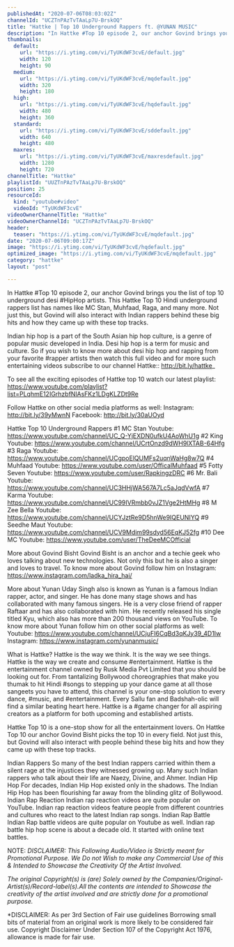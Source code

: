 ```yaml
---
publishedAt: "2020-07-06T08:03:02Z"
channelId: "UCZTnPAzTvTAaLp7U-BrskOQ"
title: "Hattke | Top 10 Underground Rappers ft. @YUNAN MUSIC"
description: "In Hattke #Top 10 episode 2, our anchor Govind brings you the list of top 10 underground desi #HipHop artists. This Hattke Top 10 Hindi underground rappers list has names like MC Stan, Muhfaad, Raga, and many more. Not just this, but Govind will also interact with Indian rappers behind these big hits and how they came up with these top tracks. \n\nIndian hip hop is a part of the South Asian hip hop culture, is a genre of popular music developed in India. Desi hip hop is a term for music and culture. So if you wish to know more about desi hip hop and rapping from your favorite #rapper artists then watch this full video and for more such entertaining videos subscribe to our channel Hattke:: http://bit.ly/hattke_\n\nTo see all the exciting episodes of Hattke top 10 watch our latest playlist: https://www.youtube.com/playlist?list=PLqhmE12IGrhzbfNlAsFKz1LDgKLZDt9Re\n\nFollow Hattke on other social media platforms as well:\nInstagram: http://bit.ly/39yMwnN \nFacebook: http://bit.ly/30aUOyd\n\nHattke Top 10 Underground Rappers\n#1 MC Stan\nYoutube: https://www.youtube.com/channel/UC_Q-YjEXDN0ufkU4AoWhU1g\n#2 King\nYoutube: https://www.youtube.com/channel/UCrtOnzd9dWH9lXTAB-64Hfg\n#3 Raga\nYoutube: https://www.youtube.com/channel/UCgpoElQUMFs2uqnWaHg8w7Q\n#4 Muhfaad\nYoutube: https://www.youtube.com/user/OfficalMuhfaad\n#5 Fotty Seven\nYoutube: https://www.youtube.com/user/RapkingzDRC\n#6 Mr. Bali\nYoutube: https://www.youtube.com/channel/UC3HHjWA567A7Lc5aJqdVwfA\n#7 Karma\nYoutube: https://www.youtube.com/channel/UC99IVRmbb0vJZ1Vge2HtMHg\n#8 M Zee Bella\nYoutube: https://www.youtube.com/channel/UCYJztRe9D5hnWe9IQEUNIYQ\n#9 Seedhe Maut\nYoutube: https://www.youtube.com/channel/UCV9Mdim99sdyd56EqKJ52fg\n#10 Dee MC\nYoutube: https://www.youtube.com/user/TheDeeMCOfficial\n\nMore about Govind Bisht\nGovind Bisht is an anchor and a techie geek who loves talking about new technologies. Not only this but he is also a singer and loves to travel. To know more about Govind follow him on Instagram: https://www.instagram.com/ladka_hira_hai/\n\nMore about Yunan\nUday Singh also is known as Yunan is a famous Indian rapper, actor, and singer. He has done many stage shows and has collaborated with many famous singers. He is a very close friend of rapper Raftaar and has also collaborated with him. He recently released his single titled Kyu, which also has more than 200 thousand views on YouTube. To know more about Yunan follow him on other social platforms as well:\nYoutube: https://www.youtube.com/channel/UCjuFI6CqBd3qKJy39_4D1Iw\nInstagram: https://www.instagram.com/yunanmusic/\n\nWhat is Hattke? Hattke is the way we think. It is the way we see things. Hattke is the way we create and consume #entertainment. Hattke is the entertainment channel owned by Rusk Media Pvt Limited that you should be looking out for. From tantalizing Bollywood choreographies that make you thumak to hit Hindi #songs to stepping up your dance game at all those sangeets you have to attend, this channel is your one-stop solution to every dance, #music, and #entertainment. Every Sallu fan and Badshah-olic will find a similar beating heart here. Hattke is a #game changer for all aspiring creators as a platform for both upcoming and established artists. \n\nHattke Top 10 is a one-stop show for all the entertainment lovers. On Hattke Top 10 our anchor Govind Bisht picks the top 10 in every field. Not just this, but Govind will also interact with people behind these big hits and how they came up with these top tracks. \n\nIndian Rappers\nSo many of the best Indian rappers carried within them a silent rage at the injustices they witnessed growing up. Many such Indian rappers who talk about their life are Naezy, Divine, and Ahmer.\nIndian Hip Hop\nFor decades, Indian Hip Hop existed only in the shadows. The Indian Hip Hop has been flourishing far away from the blinding glitz of Bollywood. \nIndian Rap Reaction\nIndian rap reaction videos are quite popular on YouTube. Indian rap reaction videos feature people from different countries and cultures who react to the latest Indian rap songs.\nIndian Rap Battle\nIndian Rap battle videos are quite popular on Youtube as well. Indian rap battle hip hop scene is about a decade old. It started with online text battles. \n\nNOTE:\n*DISCLAIMER: This Following Audio/Video is Strictly meant for Promotional Purpose. We Do not Wish to make any Commercial Use of this & Intended to Showcase the Creativity Of the Artist Involved.*\n\n*The original Copyright(s) is (are) Solely owned by the Companies/Original-Artist(s)/Record-label(s).All the contents are intended to Showcase the creativity of the artist involved and are strictly done for a promotional purpose.*\n\n*DISCLAIMER: As per 3rd Section of Fair use guidelines Borrowing small bits of material from an original work is more likely to be considered fair use. Copyright Disclaimer Under Section 107 of the Copyright Act 1976, allowance is made for fair use."
thumbnails:
  default:
    url: "https://i.ytimg.com/vi/TyUKdWF3cvE/default.jpg"
    width: 120
    height: 90
  medium:
    url: "https://i.ytimg.com/vi/TyUKdWF3cvE/mqdefault.jpg"
    width: 320
    height: 180
  high:
    url: "https://i.ytimg.com/vi/TyUKdWF3cvE/hqdefault.jpg"
    width: 480
    height: 360
  standard:
    url: "https://i.ytimg.com/vi/TyUKdWF3cvE/sddefault.jpg"
    width: 640
    height: 480
  maxres:
    url: "https://i.ytimg.com/vi/TyUKdWF3cvE/maxresdefault.jpg"
    width: 1280
    height: 720
channelTitle: "Hattke"
playlistId: "UUZTnPAzTvTAaLp7U-BrskOQ"
position: 25
resourceId:
  kind: "youtube#video"
  videoId: "TyUKdWF3cvE"
videoOwnerChannelTitle: "Hattke"
videoOwnerChannelId: "UCZTnPAzTvTAaLp7U-BrskOQ"
header:
  teaser: "https://i.ytimg.com/vi/TyUKdWF3cvE/mqdefault.jpg"
date: "2020-07-06T09:00:17Z"
image: "https://i.ytimg.com/vi/TyUKdWF3cvE/hqdefault.jpg"
optimized_image: "https://i.ytimg.com/vi/TyUKdWF3cvE/mqdefault.jpg"
category: "hattke"
layout: "post"

---
```

In Hattke #Top 10 episode 2, our anchor Govind brings you the list of top 10 underground desi #HipHop artists. This Hattke Top 10 Hindi underground rappers list has names like MC Stan, Muhfaad, Raga, and many more. Not just this, but Govind will also interact with Indian rappers behind these big hits and how they came up with these top tracks. 

Indian hip hop is a part of the South Asian hip hop culture, is a genre of popular music developed in India. Desi hip hop is a term for music and culture. So if you wish to know more about desi hip hop and rapping from your favorite #rapper artists then watch this full video and for more such entertaining videos subscribe to our channel Hattke:: http://bit.ly/hattke_

To see all the exciting episodes of Hattke top 10 watch our latest playlist: https://www.youtube.com/playlist?list=PLqhmE12IGrhzbfNlAsFKz1LDgKLZDt9Re

Follow Hattke on other social media platforms as well:
Instagram: http://bit.ly/39yMwnN 
Facebook: http://bit.ly/30aUOyd

Hattke Top 10 Underground Rappers
#1 MC Stan
Youtube: https://www.youtube.com/channel/UC_Q-YjEXDN0ufkU4AoWhU1g
#2 King
Youtube: https://www.youtube.com/channel/UCrtOnzd9dWH9lXTAB-64Hfg
#3 Raga
Youtube: https://www.youtube.com/channel/UCgpoElQUMFs2uqnWaHg8w7Q
#4 Muhfaad
Youtube: https://www.youtube.com/user/OfficalMuhfaad
#5 Fotty Seven
Youtube: https://www.youtube.com/user/RapkingzDRC
#6 Mr. Bali
Youtube: https://www.youtube.com/channel/UC3HHjWA567A7Lc5aJqdVwfA
#7 Karma
Youtube: https://www.youtube.com/channel/UC99IVRmbb0vJZ1Vge2HtMHg
#8 M Zee Bella
Youtube: https://www.youtube.com/channel/UCYJztRe9D5hnWe9IQEUNIYQ
#9 Seedhe Maut
Youtube: https://www.youtube.com/channel/UCV9Mdim99sdyd56EqKJ52fg
#10 Dee MC
Youtube: https://www.youtube.com/user/TheDeeMCOfficial

More about Govind Bisht
Govind Bisht is an anchor and a techie geek who loves talking about new technologies. Not only this but he is also a singer and loves to travel. To know more about Govind follow him on Instagram: https://www.instagram.com/ladka_hira_hai/

More about Yunan
Uday Singh also is known as Yunan is a famous Indian rapper, actor, and singer. He has done many stage shows and has collaborated with many famous singers. He is a very close friend of rapper Raftaar and has also collaborated with him. He recently released his single titled Kyu, which also has more than 200 thousand views on YouTube. To know more about Yunan follow him on other social platforms as well:
Youtube: https://www.youtube.com/channel/UCjuFI6CqBd3qKJy39_4D1Iw
Instagram: https://www.instagram.com/yunanmusic/

What is Hattke? Hattke is the way we think. It is the way we see things. Hattke is the way we create and consume #entertainment. Hattke is the entertainment channel owned by Rusk Media Pvt Limited that you should be looking out for. From tantalizing Bollywood choreographies that make you thumak to hit Hindi #songs to stepping up your dance game at all those sangeets you have to attend, this channel is your one-stop solution to every dance, #music, and #entertainment. Every Sallu fan and Badshah-olic will find a similar beating heart here. Hattke is a #game changer for all aspiring creators as a platform for both upcoming and established artists. 

Hattke Top 10 is a one-stop show for all the entertainment lovers. On Hattke Top 10 our anchor Govind Bisht picks the top 10 in every field. Not just this, but Govind will also interact with people behind these big hits and how they came up with these top tracks. 

Indian Rappers
So many of the best Indian rappers carried within them a silent rage at the injustices they witnessed growing up. Many such Indian rappers who talk about their life are Naezy, Divine, and Ahmer.
Indian Hip Hop
For decades, Indian Hip Hop existed only in the shadows. The Indian Hip Hop has been flourishing far away from the blinding glitz of Bollywood. 
Indian Rap Reaction
Indian rap reaction videos are quite popular on YouTube. Indian rap reaction videos feature people from different countries and cultures who react to the latest Indian rap songs.
Indian Rap Battle
Indian Rap battle videos are quite popular on Youtube as well. Indian rap battle hip hop scene is about a decade old. It started with online text battles. 

NOTE:
*DISCLAIMER: This Following Audio/Video is Strictly meant for Promotional Purpose. We Do not Wish to make any Commercial Use of this & Intended to Showcase the Creativity Of the Artist Involved.*

*The original Copyright(s) is (are) Solely owned by the Companies/Original-Artist(s)/Record-label(s).All the contents are intended to Showcase the creativity of the artist involved and are strictly done for a promotional purpose.*

*DISCLAIMER: As per 3rd Section of Fair use guidelines Borrowing small bits of material from an original work is more likely to be considered fair use. Copyright Disclaimer Under Section 107 of the Copyright Act 1976, allowance is made for fair use.